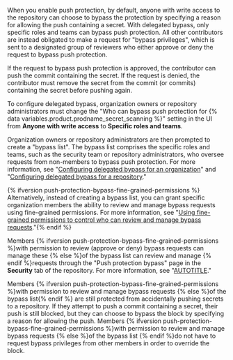 When you enable push protection, by default, anyone with write access to the repository can choose to bypass the protection by specifying a reason for allowing the push containing a secret. With delegated bypass, only specific roles and teams can bypass push protection. All other contributors are instead obligated to make a request for "bypass privileges", which is sent to a designated group of reviewers who either approve or deny the request to bypass push protection.

If the request to bypass push protection is approved, the contributor can push the commit containing the secret. If the request is denied, the contributor must remove the secret from the commit (or commits) containing the secret before pushing again.

To configure delegated bypass, organization owners or repository administrators must change the "Who can bypass push protection for {% data variables.product.prodname_secret_scanning %}" setting in the UI from **Anyone with write access** to **Specific roles and teams**.

Organization owners or repository administrators are then prompted to create a "bypass list". The bypass list comprises the specific roles and teams, such as the security team or repository administrators, who oversee requests from non-members to bypass push protection. For more information, see "[Configuring delegated bypass for an organization](/code-security/secret-scanning/using-advanced-secret-scanning-and-push-protection-features/delegated-bypass-for-push-protection/enabling-delegated-bypass-for-push-protection#configuring-delegated-bypass-for-an-organization)" and "[Configuring delegated bypass for a repository](/code-security/secret-scanning/using-advanced-secret-scanning-and-push-protection-features/delegated-bypass-for-push-protection/enabling-delegated-bypass-for-push-protection#configuring-delegated-bypass-for-a-repository)."

{% ifversion push-protection-bypass-fine-grained-permissions %} Alternatively, instead of creating a bypass list, you can grant specific organization members the ability to review and manage bypass requests using fine-grained permissions. For more information, see "[Using fine-grained permissions to control who can review and manage bypass requests](/code-security/secret-scanning/using-advanced-secret-scanning-and-push-protection-features/delegated-bypass-for-push-protection/enabling-delegated-bypass-for-push-protection#using-fine-grained-permissions-to-control-who-can-review-and-manage-bypass-requests)."{% endif %}

Members {% ifversion push-protection-bypass-fine-grained-permissions %}with permission to review (approve or deny) bypass requests can manage these {% else %}of the bypass list can review and manage {% endif %}requests through the "Push protection bypass" page in the **Security** tab of the repository. For more information, see "[AUTOTITLE](/code-security/secret-scanning/using-advanced-secret-scanning-and-push-protection-features/delegated-bypass-for-push-protection/managing-requests-to-bypass-push-protection)."

Members {% ifversion push-protection-bypass-fine-grained-permissions %}with permission to review and manage bypass requests {% else %}of the bypass list{% endif %} are still protected from accidentally pushing secrets to a repository. If they attempt to push a commit containing a secret, their push is still blocked, but they can choose to bypass the block by specifying a reason for allowing the push. Members {% ifversion push-protection-bypass-fine-grained-permissions %}with permission to review and manage bypass requests {% else %}of the bypass list {% endif %}do not have to request bypass privileges from other members in order to override the block.
